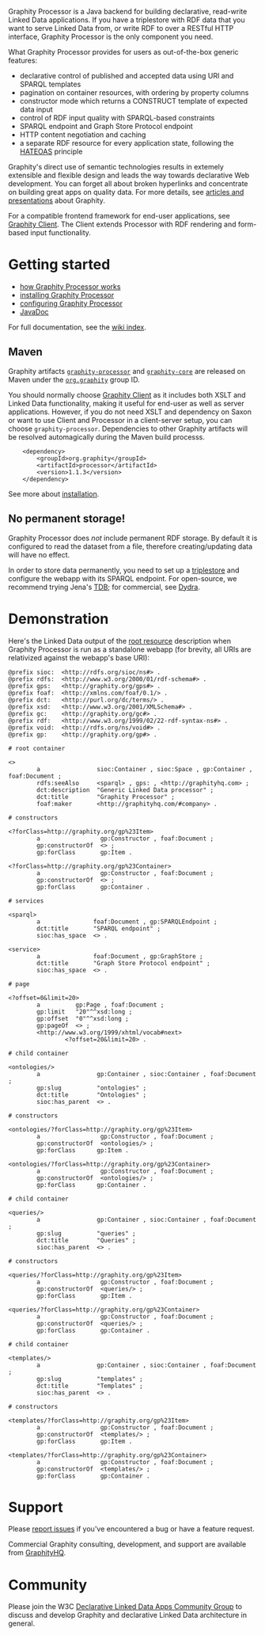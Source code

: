 Graphity Processor is a Java backend for building declarative, read-write Linked Data applications. If you have a triplestore with RDF data that you want to serve Linked Data from, or write RDF to over a RESTful HTTP interface, Graphity Processor is the only component you need.

What Graphity Processor provides for users as out-of-the-box generic features:
* declarative control of published and accepted data using URI and SPARQL templates
* pagination on container resources, with ordering by property columns
* constructor mode which returns a CONSTRUCT template of expected data input
* control of RDF input quality with SPARQL-based constraints
* SPARQL endpoint and Graph Store Protocol endpoint
* HTTP content negotiation and caching
* a separate RDF resource for every application state, following the [HATEOAS](http://en.wikipedia.org/wiki/HATEOAS) principle

Graphity's direct use of semantic technologies results in extemely extensible and flexible design and leads the way towards declarative Web development. You can forget all about broken hyperlinks and concentrate on building great apps on quality data. For more details, see [articles and presentations](../../wiki/Articles-and-presentations) about Graphity.

For a compatible frontend framework for end-user applications, see [Graphity Client](../graphity-client). The Client extends Processor with RDF rendering and form-based input functionality.

Getting started
===============

* [how Graphity Processor works](../../wiki/How-Graphity-Processor-works)
* [installing Graphity Processor](../../wiki/Installation)
* [configuring Graphity Processor](../../wiki/Configuration)
* [JavaDoc](http://graphity.github.io/graphity-processor/apidocs)

For full documentation, see the [wiki index](../../wiki).

Maven
-----

Graphity artifacts [`graphity-processor`](http://search.maven.org/#browse%7C2124019457) and [`graphity-core`](http://search.maven.org/#browse%7C57568460) are
released on Maven under the [`org.graphity`](http://search.maven.org/#browse%7C1400901156) group ID.

You should normally choose [Graphity Client](../../../graphity-client) as it includes both XSLT and Linked Data functionality, making it useful for end-user as
well as server applications. However, if you do not need XSLT and dependency on Saxon or want to use Client and Processor in a client-server setup, you
can choose `graphity-processor`. Dependencies to other Graphity artifacts will be resolved automagically during the Maven build processs. 

        <dependency>
            <groupId>org.graphity</groupId>
            <artifactId>processor</artifactId>
            <version>1.1.3</version>
        </dependency>        

See more about [installation](../../wiki/Installation).

No permanent storage!
---------------------

Graphity Processor does *not* include permanent RDF storage. By default it is configured to read the dataset from a file, therefore creating/updating data will have no effect.

In order to store data permanently, you need to set up a [triplestore](http://en.wikipedia.org/wiki/Triplestore) and configure the webapp with its SPARQL endpoint.
For open-source, we recommend trying Jena's [TDB](http://jena.apache.org/documentation/tdb/); for commercial, see [Dydra](http://dydra.com).

Demonstration
=============

Here's the Linked Data output of the [root resource](../../wiki/Document-hierarchy) description when Graphity Processor is run as a standalone webapp (for
brevity, all URIs are relativized against the webapp's base URI):

```
@prefix sioc:  <http://rdfs.org/sioc/ns#> .
@prefix rdfs:  <http://www.w3.org/2000/01/rdf-schema#> .
@prefix gps:   <http://graphity.org/gps#> .
@prefix foaf:  <http://xmlns.com/foaf/0.1/> .
@prefix dct:   <http://purl.org/dc/terms/> .
@prefix xsd:   <http://www.w3.org/2001/XMLSchema#> .
@prefix gc:    <http://graphity.org/gc#> .
@prefix rdf:   <http://www.w3.org/1999/02/22-rdf-syntax-ns#> .
@prefix void:  <http://rdfs.org/ns/void#> .
@prefix gp:    <http://graphity.org/gp#> .

# root container

<>
        a                sioc:Container , sioc:Space , gp:Container , foaf:Document ;
        rdfs:seeAlso     <sparql> , gps: , <http://graphityhq.com> ;
        dct:description  "Generic Linked Data processor" ;
        dct:title        "Graphity Processor" ;
        foaf:maker       <http://graphityhq.com/#company> .

# constructors

<?forClass=http://graphity.org/gp%23Item>
        a                 gp:Constructor , foaf:Document ;
        gp:constructorOf  <> ;
        gp:forClass       gp:Item .

<?forClass=http://graphity.org/gp%23Container>
        a                 gp:Constructor , foaf:Document ;
        gp:constructorOf  <> ;
        gp:forClass       gp:Container .

# services

<sparql>
        a               foaf:Document , gp:SPARQLEndpoint ;
        dct:title       "SPARQL endpoint" ;
        sioc:has_space  <> .

<service>
        a               foaf:Document , gp:GraphStore ;
        dct:title       "Graph Store Protocol endpoint" ;
        sioc:has_space  <> .

# page

<?offset=0&limit=20>
        a          gp:Page , foaf:Document ;
        gp:limit   "20"^^xsd:long ;
        gp:offset  "0"^^xsd:long ;
        gp:pageOf  <> ;
        <http://www.w3.org/1999/xhtml/vocab#next>
                <?offset=20&limit=20> .

# child container

<ontologies/>
        a                gp:Container , sioc:Container , foaf:Document ;
        gp:slug          "ontologies" ;
        dct:title        "Ontologies" ;
        sioc:has_parent  <> .

# constructors

<ontologies/?forClass=http://graphity.org/gp%23Item>
        a                 gp:Constructor , foaf:Document ;
        gp:constructorOf  <ontologies/> ;
        gp:forClass      gp:Item .

<ontologies/?forClass=http://graphity.org/gp%23Container>
        a                 gp:Constructor , foaf:Document ;
        gp:constructorOf  <ontologies/> ;
        gp:forClass      gp:Container .

# child container

<queries/>
        a                gp:Container , sioc:Container , foaf:Document ;
        gp:slug          "queries" ;
        dct:title        "Queries" ;
        sioc:has_parent  <> .

# constructors

<queries/?forClass=http://graphity.org/gp%23Item>
        a                 gp:Constructor , foaf:Document ;
        gp:constructorOf  <queries/> ;
        gp:forClass       gp:Item .

<queries/?forClass=http://graphity.org/gp%23Container>
        a                 gp:Constructor , foaf:Document ;
        gp:constructorOf  <queries/> ;
        gp:forClass       gp:Container .

# child container

<templates/>
        a                gp:Container , sioc:Container , foaf:Document ;
        gp:slug          "templates" ;
        dct:title        "Templates" ;
        sioc:has_parent  <> .

# constructors

<templates/?forClass=http://graphity.org/gp%23Item>
        a                 gp:Constructor , foaf:Document ;
        gp:constructorOf  <templates/> ;
        gp:forClass       gp:Item .

<templates/?forClass=http://graphity.org/gp%23Container>
        a                 gp:Constructor , foaf:Document ;
        gp:constructorOf  <templates/> ;
        gp:forClass       gp:Container .
```

Support
=======

Please [report issues](../../issues) if you've encountered a bug or have a feature request.

Commercial Graphity consulting, development, and support are available from [GraphityHQ](http://graphityhq.com).

Community
=========

Please join the W3C [Declarative Linked Data Apps Community Group](http://www.w3.org/community/declarative-apps/) to discuss
and develop Graphity and declarative Linked Data architecture in general.
